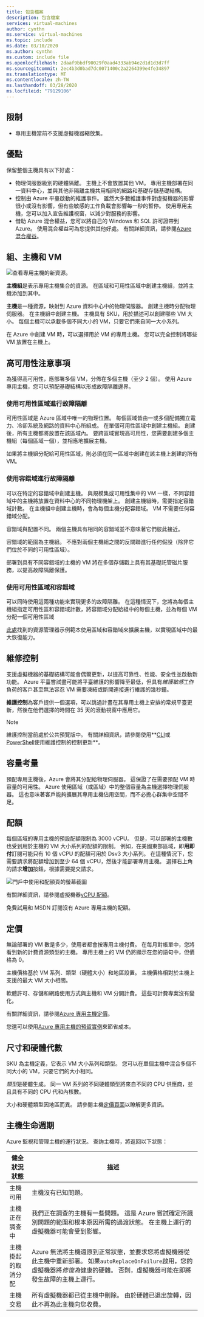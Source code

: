 ```yaml
---
title: 包含檔案
description: 包含檔案
services: virtual-machines
author: cynthn
ms.service: virtual-machines
ms.topic: include
ms.date: 03/10/2020
ms.author: cynthn
ms.custom: include file
ms.openlocfilehash: 2daaf9bbdf90029f0aad4333ab94e2d1d1d3d7ff
ms.sourcegitcommit: 2ec4b3d0bad7dc0071400c2a2264399e4fe34897
ms.translationtype: MT
ms.contentlocale: zh-TW
ms.lasthandoff: 03/28/2020
ms.locfileid: "79129106"
---
```

## <a name="limitations"></a>限制

- 專用主機當前不支援虛擬機器縮放集。

## <a name="benefits"></a>優點 

保留整個主機具有以下好處：

-   物理伺服器級別的硬體隔離。 主機上不會放置其他 VM。 專用主機部署在同一資料中心，並與其他非隔離主機共用相同的網路和基礎存儲基礎結構。
-   控制由 Azure 平臺啟動的維護事件。 雖然大多數維護事件對虛擬機器的影響很小或沒有影響，但有些敏感的工作負載會影響每一秒的暫停。 使用專用主機，您可以加入宣告維護視窗，以減少對服務的影響。
-   借助 Azure 混合權益，您可以將自己的 Windows 和 SQL 許可證帶到 Azure。 使用混合權益可為您提供其他好處。 有關詳細資訊，請參閱[Azure 混合權益](https://azure.microsoft.com/pricing/hybrid-benefit/)。


## <a name="groups-hosts-and-vms"></a>組、主機和 VM  

![查看專用主機的新資源。](./media/virtual-machines-common-dedicated-hosts/dedicated-hosts2.png)

**主機組**是表示專用主機集合的資源。 在區域和可用性區域中創建主機組，並將主機添加到其中。

**主機**是一種資源，映射到 Azure 資料中心中的物理伺服器。 創建主機時分配物理伺服器。 在主機組中創建主機。 主機具有 SKU，用於描述可以創建哪些 VM 大小。 每個主機可以承載多個不同大小的 VM，只要它們來自同一大小系列。

在 Azure 中創建 VM 時，可以選擇用於 VM 的專用主機。 您可以完全控制將哪些 VM 放置在主機上。


## <a name="high-availability-considerations"></a>高可用性注意事項 

為獲得高可用性，應部署多個 VM，分佈在多個主機（至少 2 個）。 使用 Azure 專用主機，您可以預配基礎結構以形成故障隔離邊界。

### <a name="use-availability-zones-for-fault-isolation"></a>使用可用性區域進行故障隔離

可用性區域是 Azure 區域中唯一的物理位置。 每個區域皆由一或多個配備獨立電力、冷卻系統及網路的資料中心所組成。 在單個可用性區域中創建主機組。 創建後，所有主機都將放置在該區域內。 要跨區域實現高可用性，您需要創建多個主機組（每個區域一個），並相應地擴展主機。

如果將主機組分配給可用性區域，則必須在同一區域中創建在該主機上創建的所有 VM。

### <a name="use-fault-domains-for-fault-isolation"></a>使用容錯域進行故障隔離

可以在特定的容錯域中創建主機。 與規模集或可用性集中的 VM 一樣，不同容錯域中的主機將放置在資料中心的不同物理機架上。 創建主機組時，需要指定容錯域計數。 在主機組中創建主機時，會為每個主機分配容錯域。 VM 不需要任何容錯域分配。

容錯域與配置不同。 兩個主機具有相同的容錯域並不意味著它們彼此接近。

容錯域的範圍為主機組。 不應對兩個主機組之間的反關聯進行任何假設（除非它們位於不同的可用性區域）。

部署到具有不同容錯域的主機的 VM 將在多個存儲戳上具有其基礎託管磁片服務，以提高故障隔離保護。

### <a name="using-availability-zones-and-fault-domains"></a>使用可用性區域和容錯域

可以同時使用這兩種功能來實現更多的故障隔離。 在這種情況下，您將為每個主機組指定可用性區和容錯域計數，將容錯域分配給組中的每個主機，並為每個 VM 分配一個可用性區域

[此處](https://github.com/Azure/azure-quickstart-templates/blob/master/201-vm-dedicated-hosts/README.md)找到的資源管理器示例範本使用區域和容錯域來擴展主機，以實現區域中的最大恢復能力。

## <a name="maintenance-control"></a>維修控制

支援虛擬機器的基礎結構可能會偶爾更新，以提高可靠性、性能、安全性並啟動新功能。 Azure 平臺嘗試盡可能將平臺維護的影響降至最低，但具有*維護敏感*工作負荷的客戶甚至無法容忍 VM 需要凍結或斷開連接進行維護的幾秒鐘。

**維護控制**為客戶提供一個選項，可以跳過計畫在其專用主機上安排的常規平臺更新，然後在他們選擇的時間在 35 天的滾動視窗中應用它。

> [!NOTE]
>  維護控制當前處於公共預覽版中。 有關詳細資訊，請參閱使用**[CLI](https://docs.microsoft.com/azure/virtual-machines/maintenance-control-cli?toc=/azure/virtual-machines/linux/toc.json&bc=/azure/virtual-machines/linux/breadcrumb/toc.json)或[PowerShell](https://docs.microsoft.com/azure/virtual-machines/maintenance-control-powershell?toc=/azure/virtual-machines/linux/toc.json&bc=/azure/virtual-machines/linux/breadcrumb/toc.json)使用維護控制的控制更新**。

## <a name="capacity-considerations"></a>容量考量

預配專用主機後，Azure 會將其分配給物理伺服器。 這保證了在需要預配 VM 時容量的可用性。 Azure 使用區域（或區域）中的整個容量為主機選擇物理伺服器。 這也意味著客戶能夠擴展其專用主機佔用空間，而不必擔心群集中空間不足。

## <a name="quotas"></a>配額

每個區域的專用主機的預設配額限制為 3000 vCPU。 但是，可以部署的主機數也受到用於主機的 VM 大小系列的配額的限制。 例如，在美國東部區域，即**用即付**訂閱可能只有 10 個 vCPU 的配額可用於 Dsv3 大小系列。 在這種情況下，您需要請求將配額增加到至少 64 個 vCPU，然後才能部署專用主機。 選擇右上角的請求**增加**按鈕，根據需要提交請求。

![門戶中使用和配額頁的螢幕截圖](./media/virtual-machines-common-dedicated-hosts/quotas.png)

有關詳細資訊，請參閱虛擬機器[vCPU 配額](/azure/virtual-machines/windows/quotas)。

免費試用和 MSDN 訂閱沒有 Azure 專用主機的配額。

## <a name="pricing"></a>定價

無論部署的 VM 數是多少，使用者都會按專用主機付費。 在每月對帳單中，您將看到新的計費資源類型的主機。 專用主機上的 VM 仍將顯示在您的語句中，但價格為 0。

主機價格基於 VM 系列、類型（硬體大小）和地區設置。 主機價格相對於主機上支援的最大 VM 大小相關。

軟體許可、存儲和網路使用方式與主機和 VM 分開計費。 這些可計費專案沒有變化。

有關詳細資訊，請參閱[Azure 專用主機定價](https://aka.ms/ADHPricing)。

您還可以使用[Azure 專用主機的預留實例](../articles/virtual-machines/prepay-dedicated-hosts-reserved-instances.md)來節省成本。
 
## <a name="sizes-and-hardware-generations"></a>尺寸和硬體代數

SKU 為主機定義，它表示 VM 大小系列和類型。 您可以在單個主機中混合多個不同大小的 VM，只要它們的大小相同。 

*類型*是硬體生成。 同一 VM 系列的不同硬體類型將來自不同的 CPU 供應商，並且具有不同的 CPU 代和內核數。 

大小和硬體類型因地區而異。 請參閱主機[定價頁面](https://aka.ms/ADHPricing)以瞭解更多資訊。


## <a name="host-life-cycle"></a>主機生命週期


Azure 監視和管理主機的運行狀況。 查詢主機時，將返回以下狀態：

| 健全狀況狀態   | 描述       |
|----------|----------------|
| 主機可用     | 主機沒有已知問題。   |
| 主機正在調查中  | 我們正在調查的主機有一些問題。 這是 Azure 嘗試確定所識別問題的範圍和根本原因所需的過渡狀態。 在主機上運行的虛擬機器可能會受到影響。 |
| 主機掛起的取消分配   | Azure 無法將主機還原到正常狀態，並要求您將虛擬機器從此主機中重新部署。 如果`autoReplaceOnFailure`啟用，您的虛擬機器將*修復為*健康的硬體。 否則，虛擬機器可能在即將發生故障的主機上運行。|
| 主機交易  | 所有虛擬機器都已從主機中刪除。 由於硬體已退出旋轉，因此不再為此主機向您收費。   |


